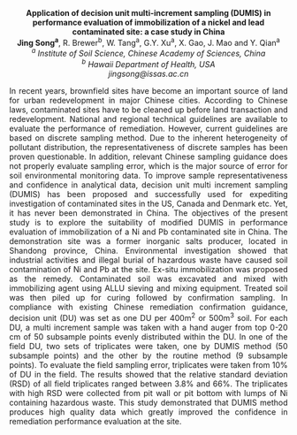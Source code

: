 <center><strong>Application of decision unit multi-increment sampling (DUMIS) in
performance evaluation of immobilization of a nickel and lead
contaminated site: a case study in China</strong>

<center><strong>Jing Song<sup>a</sup></strong>, R. Brewer<sup>b</sup>, W. Tang<sup>a</sup>, G.Y. Xu<sup>a</sup>, X. Gao, J. Mao
and Y. Qian<sup>a</sup>

<center><i><sup>a</sup> Institute of Soil Science, Chinese Academy of Sciences, China</i>

<center><i><sup>b</sup> Hawaii Department of Health, USA</i>

<center><i>jingsong@issas.ac.cn</i>

<p style=text-align:justify>In recent years, brownfield sites have become an important source of
land for urban redevelopment in major Chinese cities. According to
Chinese laws, contaminated sites have to be cleaned up before land
transaction and redevelopment. National and regional technical
guidelines are available to evaluate the performance of remediation.
However, current guidelines are based on discrete sampling method. Due
to the inherent heterogeneity of pollutant distribution, the
representativeness of discrete samples has been proven questionable. In
addition, relevant Chinese sampling guidance does not properly evaluate
sampling error, which is the major source of error for soil
environmental monitoring data. To improve sample representativeness and
confidence in analytical data, decision unit multi increment sampling
(DUMIS) has been proposed and successfully used for expediting
investigation of contaminated sites in the US, Canada and Denmark etc.
Yet, it has never been demonstrated in China. The objectives of the
present study is to explore the suitability of modified DUMIS in
performance evaluation of immobilization of a Ni and Pb contaminated
site in China. The demonstration site was a former inorganic salts
producer, located in Shandong province, China. Environmental
investigation showed that industrial activities and illegal burial of
hazardous waste have caused soil contamination of Ni and Pb at the site.
Ex-situ immobilization was proposed as the remedy. Contaminated soil was
excavated and mixed with immobilizing agent using ALLU sieving and
mixing equipment. Treated soil was then piled up for curing followed by
confirmation sampling. In compliance with existing Chinese remediation
confirmation guidance, decision unit (DU) was set as one DU per 400m<sup>2</sup>
or 500m<sup>3</sup> soil. For each DU, a multi increment sample was taken with a
hand auger from top 0-20 cm of 50 subsample points evenly distributed
within the DU. In one of the field DU, two sets of triplicates were
taken, one by DUMIS method (50 subsample points) and the other by the
routine method (9 subsample points). To evaluate the field sampling
error, triplicates were taken from 10% of DU in the field. The results
showed that the relative standard deviation (RSD) of all field
triplicates ranged between 3.8% and 66%. The triplicates with high RSD
were collected from pit wall or pit bottom with lumps of Ni containing
hazardous waste. This study demonstrated that DUMIS method produces high
quality data which greatly improved the confidence in remediation
performance evaluation at the site.
